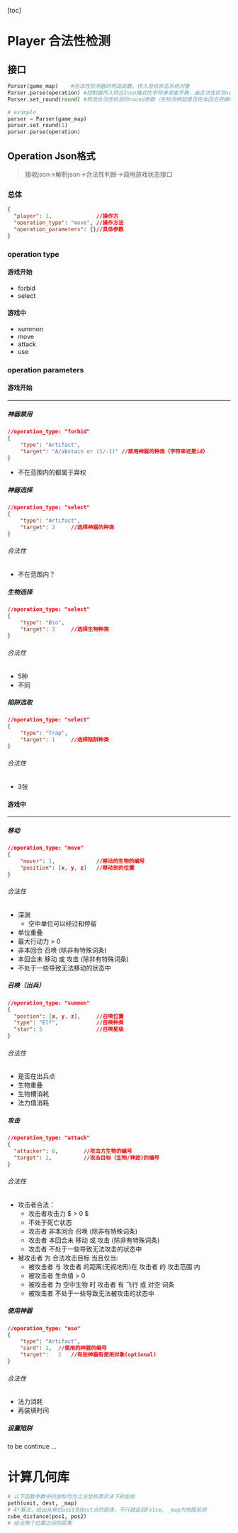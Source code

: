 [toc]

# Player 合法性检测

## 接口

```python
Parser(game_map) 	#合法性检测器的构造函数，传入游戏状态系统对象
Parser.parse(operation)	#控制器传入符合Json格式的字符串或者字典，由合法性检测section进行处理
Parser.set_round(round) #修改合法性检测的round参数（在检测例如是否在本回合召唤时有用）

# example
parser = Parser(game_map)
parser.set_round(1)
parser.parse(operation)
```

## Operation Json格式

> 接收json->解析json->合法性判断->调用游戏状态接口

### 总体

```json
{
  "player": 1,				//操作方
  "operation_type": "move",	//操作方法
  "operation_parameters": {}//具体参数
}
```

### operation type

#### 游戏开始

- forbid
- select

#### 游戏中

- summon
- move
- attack
- use

### operation parameters

#### 游戏开始

---

##### 神器禁用

```json
//operation_type: "forbid"
{
    "type": "Artifact",
    "target": "A/abstain or (1/-1)"	//禁用神器的种类（字符串还是id）		 
}
```

- 不在范围内的都属于弃权

##### 神器选择

```json
//operation_type: "select"
{
    "type": "Artifact",
    "target": 2		//选择神器的种类
}
```

###### 合法性

- 不在范围内？

##### 生物选择

```json
//operation_type: "select"
{
	"type": "Bio",
    "target": 3		//选择生物种类
}
```

###### 合法性

- 5种
- 不同

##### 陷阱选取

```json
//operation_type: "select"
{
    "type": "Trap",
    "target": 1		//选择陷阱种类
}
```

###### 合法性

- 3张



#### 游戏中

---

##### 移动

```json
//operation_type: "move"
{
    "mover": 1,				//移动的生物的编号
    "position": [x, y, z]	//移动到的位置
}
```

###### 合法性

- 深渊
  - 空中单位可以经过和停留
- 单位重叠
- 最大行动力 > 0
- 非本回合 召唤 (除非有特殊词条)
- 本回合未 移动 或 攻击 (除非有特殊词条)
- 不处于一些导致无法移动的状态中

##### 召唤（出兵）

```json
//operation_type: "summon"
{
  "postion": [x, y, z], 	//召唤位置
  "type": "Elf",	 		//召唤种类
  "star": 5					//召唤星级
}
```

###### 合法性

- 是否在出兵点
- 生物重叠
- 生物槽消耗
- 法力值消耗

##### 攻击

```json
//operation_type: "attack"
{
  "attacker": 8,		//攻击方生物的编号
  "target": 2,			//攻击目标（生物/神迹)的编号
}
```

###### 合法性

- 攻击者合法：
  - 攻击者攻击力 $ > 0 $
  - 不处于死亡状态
  - 攻击者 非本回合 召唤 (除非有特殊词条)
  - 攻击者 本回合未 移动 或 攻击 (除非有特殊词条)
  - 攻击者 不处于一些导致无法攻击的状态中
- 被攻击者 为 合法攻击目标 当且仅当:
  - 被攻击者 与 攻击者 的距离(无视地形)在 攻击者 的 攻击范围 内
  - 被攻击者 生命值 > 0
  - 被攻击者 为 空中生物 时 攻击者 有 飞行 或 对空 词条
  - 被攻击者 不处于一些导致无法被攻击的状态中

##### 使用神器

```json
//operation_type: "use"
{
    "type": "Artifact",
    "card": 1,	//使用的神器的编号
    "target":	2	//有些神器有使用对象(optional)
}
```

###### 合法性

- 法力消耗
- 再装填时间

##### 设置陷阱

to be continue ...



# 计算几何库

```python
# 以下函数参数中的坐标均为立方坐标表示法下的坐标
path(unit, dest, _map)
# A*算法，给出从单位unit到dest点的路径，不行就返回False, _map为地图系统
cube_distance(pos1, pos2)
# 给出两个位置之间的距离
```

